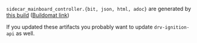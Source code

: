 `sidecar_mainboard_controller.{bit, json, html, adoc}` are generated by
[this build](https://github.com/oxidecomputer/quartz/pull/210/checks?check_run_id=30331109468)
([Buildomat link](https://buildomat.eng.oxide.computer/wg/0/details/01J830WY42M8YGZNFBRA7ZBS3Y/94i4pPQD6GIYf7nlrbVPpvUaiGDbBoix7wGIjcn9Dwz6qMP0/01J830XAFXZ4B96TTHTN1E3NQV))

If you updated these artifacts you probably want to update `drv-ignition-api` as well.
